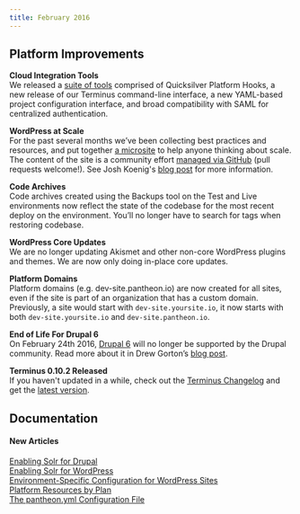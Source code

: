 ```yaml
---
title: February 2016
---
```


## Platform Improvements

**Cloud Integration Tools**  
We released a [suite of tools](https://pantheon.io/blog/move-stack-cloud-integration-tools-drupal-and-wordpress-developers) comprised of Quicksilver Platform Hooks, a new release of our Terminus command-line interface, a new YAML-based project configuration interface, and broad compatibility with SAML for centralized authentication. 

**WordPress at Scale**    
For the past several months we’ve been collecting best practices and resources, and put together [a microsite](https://www.scalewp.io/) to help anyone thinking about scale. The content of the site is a community effort [managed via GitHub](https://github.com/pantheon-systems/wordpress-at-scale)  (pull requests welcome!). See Josh Koenig's [blog post](https://pantheon.io/blog/introducing-wordpress-scale) for more information.

**Code Archives**   
Code archives created using the Backups tool on the Test and Live environments now reflect the state of the codebase for the most recent deploy on the environment. You’ll no longer have to search for tags when restoring codebase.

**WordPress Core Updates**    
We are no longer updating Akismet and other non-core WordPress plugins and themes. We are now only doing in-place core updates. 

**Platform Domains**  
Platform domains (e.g. dev-site.pantheon.io) are now created for all sites, even if the site is part of an organization that has a custom domain. Previously, a site would start with `dev-site.yoursite.io`, it now starts with both `dev-site.yoursite.io` and `dev-site.pantheon.io`.

**End of Life For Drupal 6**    
On February 24th 2016, [Drupal 6](https://www.drupal.org/drupal-6-eol) will no longer be supported by the Drupal community. Read more about it in Drew Gorton’s [blog post](https://pantheon.io/blog/thank-you-drupal-6).

**Terminus 0.10.2 Released**  
If you haven't updated in a while, check out the [Terminus Changelog](https://github.com/pantheon-systems/cli/blob/master/CHANGELOG.md) and get the [latest version](https://github.com/pantheon-systems/cli/releases). 

## Documentation
#### New Articles

[Enabling Solr for Drupal](/docs/articles/drupal/solr/)  
[Enabling Solr for WordPress](/docs/articles/wordpress/solr/)  
[Environment-Specific Configuration for WordPress Sites](/docs/articles/wordpress/environment-specific-config/)  
[Platform Resources by Plan](/docs/articles/sites/plan-configurations)  
[The pantheon.yml Configuration File](/docs/articles/sites/code/pantheon-yml/)
